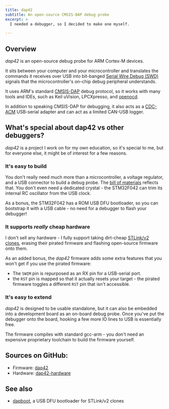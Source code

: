 ```yaml
---
title: dap42
subtitle: An open-source CMSIS-DAP debug probe
excerpt: >
  I needed a debugger, so I decided to make one myself.

---
```

## Overview
_dap42_ is an open-source debug probe for ARM Cortex-M devices.

It sits between your computer and your microcontroller and translates the commands it receives over USB into bit-banged [Serial Wire Debug (SWD)](http://www.arm.com/products/system-ip/debug-trace/coresight-soc-components/serial-wire-debug.php) signals that the microcontroller's on-chip debug peripheral understands.

It uses ARM's standard [CMSIS-DAP](http://www.arm.com/products/processors/cortex-m/cortex-microcontroller-software-interface-standard.php) debug protocol, so it works with many tools and IDEs, such as Keil uVision, LPCXpresso, and [openocd](http://openocd.org/).

In addition to speaking CMSIS-DAP for debugging, it also acts as a [CDC-ACM](https://en.wikipedia.org/wiki/USB_communications_device_class) USB-serial adapter and can act as a limited CAN-USB logger.

## What's special about dap42 vs other debuggers?
_dap42_ is a project I work on for my own education, so it's special to me, but for everyone else, it might be of interest for a few reasons.

### It's easy to build

You don't really need much more than a microcontroller, a voltage regulator, and a USB connector to build a debug probe. The [bill of materials](https://github.com/devanlai/dap42-hardware/blob/master/BOM.md) reflects that. You don't even need a dedicated crystal - the STM32F042 can trim its internal RC oscillator from the USB clock.

As a bonus, the STM32F042 has a ROM USB DFU bootloader, so you can bootstrap it with a USB cable - no need for a debugger to flash your debugger!

### It supports _really_ cheap hardware
I don't sell any hardware - I fully support taking dirt-cheap [STLink/v2 clones](https://github.com/rogerclarkmelbourne/Arduino_STM32/wiki/Programming-an-STM32F103XXX-with-a-generic-%22ST-Link-V2%22-programmer-from-Linux), erasing their pirated firmware and flashing open-source firmware onto them.

As an added bonus, the _dap42_ firmware adds some extra features that you won't get if you use the pirated firmware:

* The `SWIM` pin is repurposed as an RX pin for a USB-serial port.
* the `RST` pin is mapped so that it actually resets your target - the pirated firmware toggles a different `RST` pin that isn't accessible.

### It's easy to extend
_dap42_ is designed to be usable standalone, but it can also be embedded into a development board as an on-board debug probe.
Once you've put the debugger onto the board, hooking a few more IO lines to USB is essentially free.

The firmware compiles with standard gcc-arm - you don't need an expensive proprietary toolchain to build the firmware yourself.

## Sources on GitHub:

* Firmware: [dap42](https://github.com/devanlai/dap42)
* Hardware: [dap42-hardware](https://github.com/devanlai/dap42-hardware)

## See also

* [dapboot](https://github.com/devanlai/dapboot), a USB DFU bootloader for STLink/v2 clones
